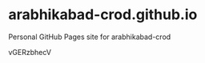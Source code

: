 # arabhikabad-crod.github.io
Personal GitHub Pages site for arabhikabad-crod



































vGERzbhecV
